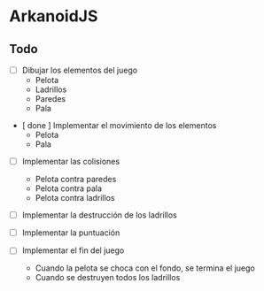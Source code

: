 # ArkanoidJS

## Todo

- [  ] Dibujar los elementos del juego
  - Pelota
  - Ladrillos
  - Paredes
  - Pala

- [ done ] Implementar el movimiento de los elementos
  - Pelota
  - Pala


- [ ] Implementar las colisiones
  - Pelota contra paredes
  - Pelota contra pala
  - Pelota contra ladrillos

- [ ] Implementar la destrucción de los ladrillos
- [ ] Implementar la puntuación
- [ ] Implementar el fin del juego
  - Cuando la pelota se choca con el fondo, se termina el juego
  - Cuando se destruyen todos los ladrillos